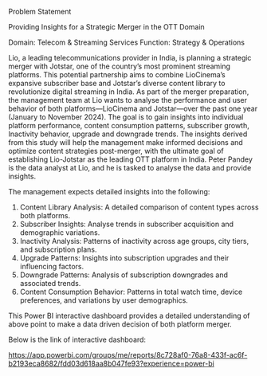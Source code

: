 Problem Statement

Providing Insights for a Strategic Merger in the OTT Domain

Domain: Telecom & Streaming Services	Function: Strategy & Operations

Lio, a leading telecommunications provider in India, is planning a strategic merger with Jotstar, one of the country’s most prominent streaming platforms. This potential partnership aims to combine LioCinema’s expansive subscriber base and Jotstar’s diverse content library to revolutionize digital streaming in India.
As part of the merger preparation, the management team at Lio wants to analyse the performance and user behavior of both platforms—LioCinema and Jotstar—over the past one year (January to November 2024). The goal is to gain insights into individual platform performance, content consumption patterns, subscriber growth, Inactivity behavior, upgrade and downgrade trends. The insights derived from this study will help the management make informed decisions and optimize content strategies post-merger, with the ultimate goal of establishing Lio-Jotstar as the leading OTT platform in India. Peter Pandey is the data analyst at Lio, and he is tasked to analyse the data and provide insights.

The management expects detailed insights into the following:
1.	Content Library Analysis: A detailed comparison of content types across both platforms.
2.	Subscriber Insights: Analyse trends in subscriber acquisition and demographic variations.
3.	Inactivity Analysis: Patterns of inactivity across age groups, city tiers, and subscription plans.
4.	Upgrade Patterns: Insights into subscription upgrades and their influencing factors.
5.	Downgrade Patterns: Analysis of subscription downgrades and associated trends.
6.	Content Consumption Behavior: Patterns in total watch time, device preferences, and variations by user demographics.

This Power BI interactive dashboard provides a detailed understanding of above point to make a data driven decision of both platform merger.

Below is the link of interactive dashboard:

https://app.powerbi.com/groups/me/reports/8c728af0-76a8-433f-ac6f-b2193eca8682/fdd03d618aa8b047fe93?experience=power-bi
